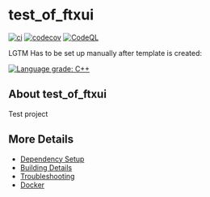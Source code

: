 # test_of_ftxui

[![ci](https://github.com/sholm/test_of_ftxui/actions/workflows/ci.yml/badge.svg)](https://github.com/sholm/test_of_ftxui/actions/workflows/ci.yml)
[![codecov](https://codecov.io/gh/sholm/test_of_ftxui/branch/main/graph/badge.svg)](https://codecov.io/gh/sholm/test_of_ftxui)
[![CodeQL](https://github.com/sholm/test_of_ftxui/actions/workflows/codeql-analysis.yml/badge.svg)](https://github.com/sholm/test_of_ftxui/actions/workflows/codeql-analysis.yml)

LGTM Has to be set up manually after template is created:

[![Language grade: C++](https://img.shields.io/lgtm/grade/cpp/github/sholm/test_of_ftxui)](https://lgtm.com/projects/g/sholm/test_of_ftxui/context:cpp)

## About test_of_ftxui
Test project


## More Details

 * [Dependency Setup](README_dependencies.md)
 * [Building Details](README_building.md)
 * [Troubleshooting](README_troubleshooting.md)
 * [Docker](README_docker.md)
